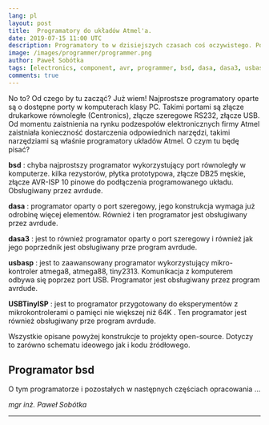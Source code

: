 ```yaml
---
lang: pl
layout: post
title:  Programatory do układów Atmel'a.
date: 2019-07-15 11:00 UTC 
description: Programatory to w dzisiejszych czasach coś oczywistego. Poniżej krótki przegląd dostępnych projektów dla układów Atmel, począwszy od najprostszych aż do opartych o mikrokontrolery.
image: /images/programmer/programmer.png
author: Paweł Sobótka
tags: [electronics, component, avr, programmer, bsd, dasa, dasa3, usbasp]
comments: true
---
```


No to? Od czego by tu zacząć? Już wiem! Najprostsze programatory oparte są o dostępne porty w komputerach klasy PC. Takimi portami są złącze drukarkowe równoległe (Centronics), złącze szeregowe RS232, złącze USB. Od momentu zaistnienia na rynku podzespołów elektronicznych firmy Atmel zaistniała konieczność dostarczenia odpowiednich narzędzi, takimi narzędziami są właśnie programatory układów Atmel. O czym tu będę pisać?

**bsd** : chyba najprostszy programator wykorzystujący port równoległy w komputerze. kilka rezystorów, płytka prototypowa, złącze DB25 męskie, złącze AVR-ISP 10 pinowe do podłączenia programowanego układu. Obsługiwany przez avrdude.

**dasa** : programator oparty o port szeregowy, jego konstrukcja wymaga już odrobinę więcej elementów. Również i ten programator jest obsługiwany przez avrdude.

**dasa3** : jest to również programator oparty o port szeregowy i również jak jego poprzednik jest obsługiwany prze program avrdude.

**usbasp** : jest to zaawansowany programator wykorzystujący mikro-kontroler atmega8, atmega88, tiny2313. Komunikacja z komputerem odbywa się poprzez port USB. Programator jest obsługiwany przez program avrdude.

**USBTinyISP** : jest to programator przygotowany do eksperymentów z mikrokontrolerami o pamięci nie większej niż 64K . Ten programator jest również obsługiwany prze program avrdude.

Wszystkie opisane powyżej konstrukcje to projekty open-source. Dotyczy to zarówno schematu ideowego jak i kodu źródłowego.

## Programator bsd

O tym programatorze i pozostałych w następnych częściach opracowania ...

_mgr inż. Paweł Sobótka_
- - - 
